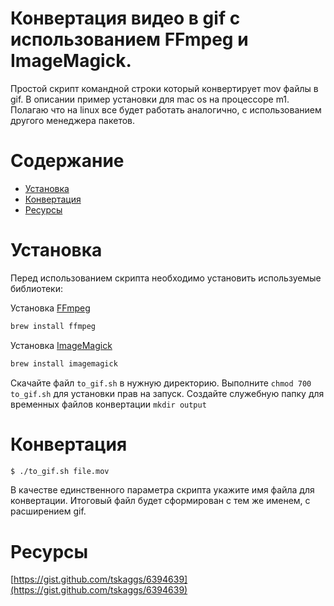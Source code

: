 # Конвертация видео в gif с использованием FFmpeg и ImageMagick.

Простой скрипт командной строки который конвертирует mov файлы в gif. В описании пример установки для mac os на процессоре m1. Полагаю что на linux все будет работать аналогично, с использованием другого менеджера пакетов. 


# Содержание

- [Установка](#установка)
- [Конвертация](#конвертация)
- [Ресурсы](#ресурсы)


# Установка

Перед использованием скрипта необходимо установить используемые библиотеки:

Установка [FFmpeg](https://formulae.brew.sh/formula/ffmpeg#default)

```bash
brew install ffmpeg
```

Установка [ImageMagick](https://formulae.brew.sh/formula/imagemagick#default)

```bash
brew install imagemagick
```

Скачайте файл `to_gif.sh` в нужную директорию.
Выполните `chmod 700 to_gif.sh` для установки прав на запуск.
Создайте служебную папку для временных файлов конвертации `mkdir output`


# Конвертация

```bash
$ ./to_gif.sh file.mov
```

В качестве единственного параметра скрипта укажите имя файла для конвертации.
Итоговый файл будет сформирован с тем же именем, с расширением gif.


# Ресурсы

[https://gist.github.com/tskaggs/6394639](https://gist.github.com/tskaggs/6394639)

